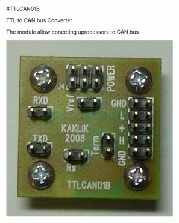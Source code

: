 <!--- PrjInfo ---> <!--- Please remove this line after manually editing --->
<!--- 00a56be08b96043df9e37d6aff7b6990 --->
<!--- Created:20170111-16:38: ---> 
<!--- Author:Mlab: ---> 
<!--- AuthorEmail:mlab@mlab.cz: ---> 
<!--- Tags:imported: ---> 
<!--- Ust:http://www.ust.cz/shop/product_info.php?cPath=22_27&products_id=40: ---> 
<!--- Name:TTLCAN01B: --->
#TTLCAN01B 
<!--- LongName --->
TTL to CAN bus Converter
<!--- ELongName ---> 

<!--- Lead --->
The module allow conecting uprocessors to CAN bus
<!--- ELead ---> 

![LeadImg](DOC/SRC/img/TTLCAN01B_Top_Big.JPG) 


​
​
<!--- Description --->
<!--- EDescription --->
<!--- Content --->
<!--- EContent --->
            